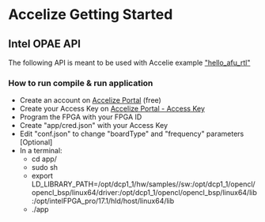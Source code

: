 # Accelize Getting Started
## Intel OPAE API

The following API is meant to be used with Accelie example ["hello_afu_rtl"](https://github.com/Accelize/GettingStarted_Examples/tree/master/Hardware/Intel_AlibabaF1/hello_afu_rtl)

### How to run compile & run application
 * Create an account on [Accelize Portal](https://portal.accelize.com) (free)
 * Create your Access Key  on [Accelize Portal - Access Key](https://portal.accelize.com/front/customer/apicredential)
 * Program the FPGA with your FPGA ID
 * Create "app/cred.json" with your Access Key
 * Edit "conf.json" to change "boardType" and "frequency" parameters [Optional]
 * In a terminal:
   * cd app/
   * sudo sh
   * export LD_LIBRARY_PATH=/opt/dcp1_1/hw/samples/<your-project>/sw:/opt/dcp1_1/opencl/opencl_bsp/linux64/driver:/opt/dcp1_1/opencl/opencl_bsp/linux64/lib:/opt/intelFPGA_pro/17.1/hld/host/linux64/lib
   * ./app


